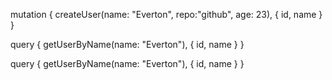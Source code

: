 mutation {
  createUser(name: "Everton", repo:"github", age: 23),
  { id, name }
}

query {
  getUserByName(name: "Everton"),
  { id, name }
}

query {
  getUserByName(name: "Everton"),
  { id, name }
}